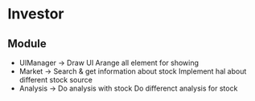 # Investor

## Module

* UIManager -> Draw UI
    Arange all element for showing
* Market -> Search & get information about stock
    Implement hal about different stock source
* Analysis -> Do analysis with stock
    Do differenct analysis for stock

